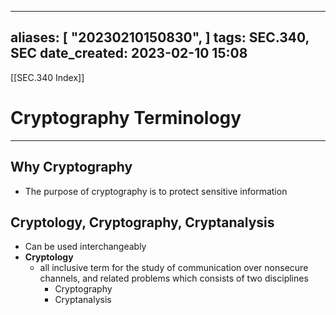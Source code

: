 
---
aliases: [ "20230210150830",  ]
tags: SEC.340, SEC
date_created: 2023-02-10 15:08
---
[[SEC.340 Index]]
# Cryptography Terminology
---
## Why Cryptography
- The purpose of cryptography is to protect sensitive information

## Cryptology, Cryptography, Cryptanalysis
- Can be used interchangeably 
- **Cryptology**
	- all inclusive term for the study of communication over nonsecure channels, and related problems which consists of two disciplines
		- Cryptography
		- Cryptanalysis